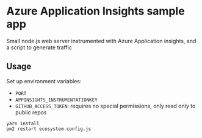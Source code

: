 # Azure Application Insights sample app

Small node.js web server instrumented with Azure Application insights, and a script to generate traffic

## Usage

Set up environment variables:

- `PORT`
- `APPINSIGHTS_INSTRUMENTATIONKEY`
- `GITHUB_ACCESS_TOKEN`: requires no special permissions, only read only to public repos

```
yarn install
pm2 restart ecosystem.config.js
```

